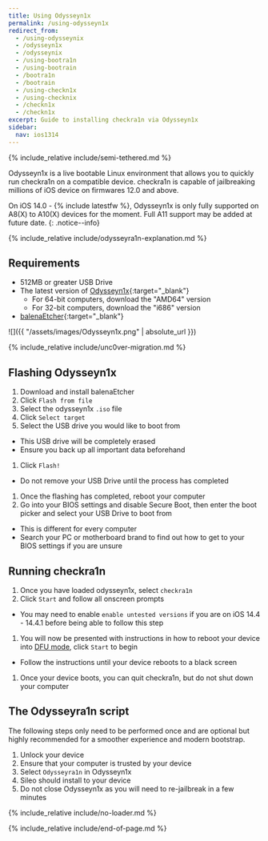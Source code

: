 ```yaml
---
title: Using Odysseyn1x
permalink: /using-odysseyn1x
redirect_from:
  - /using-odysseynix
  - /odysseyn1x
  - /odysseynix
  - /using-bootra1n
  - /using-bootrain
  - /bootra1n
  - /bootrain
  - /using-checkn1x
  - /using-checknix
  - /checkn1x
  - /checkn1x
excerpt: Guide to installing checkra1n via Odysseyn1x
sidebar:
  nav: ios1314
---
```


{% include_relative include/semi-tethered.md %}

Odysseyn1x is a live bootable Linux environment that allows you to quickly run checkra1n on a compatible device. checkra1n is capable of jailbreaking millions of iOS device on firmwares 12.0 and above.

On iOS 14.0 - {% include latestfw %}, Odysseyn1x is only fully supported on A8(X) to A10(X) devices for the moment. Full A11 support may be added at future date.
{: .notice--info}

{% include_relative include/odysseyra1n-explanation.md %}

## Requirements

- 512MB or greater USB Drive
- The latest version of [Odysseyn1x](https://github.com/raspberryenvoie/odysseyn1x/releases){:target="_blank"}
    - For 64-bit computers, download the "AMD64" version
    - For 32-bit computers, download the "i686" version
- [balenaEtcher](https://www.balena.io/etcher/){:target="_blank"}

![]({{ "/assets/images/Odysseyn1x.png" | absolute_url }})

{% include_relative include/unc0ver-migration.md %}

## Flashing Odysseyn1x

1. Download and install balenaEtcher
1. Click `Flash from file`
1. Select the odysseyn1x `.iso` file
1. Click `Select target`
1. Select the USB drive you would like to boot from
  - This USB drive will be completely erased
  - Ensure you back up all important data beforehand
1. Click `Flash!`
  - Do not remove your USB Drive until the process has completed
1. Once the flashing has completed, reboot your computer
1. Go into your BIOS settings and disable Secure Boot, then enter the boot picker and select your USB Drive to boot from
  - This is different for every computer
  - Search your PC or motherboard brand to find out how to get to your BIOS settings if you are unsure

## Running checkra1n

1. Once you have loaded odysseyn1x, select `checkra1n`
1. Click `Start` and follow all onscreen prompts
  - You may need to enable `enable untested versions` if you are on iOS 14.4 - 14.4.1 before being able to follow this step
1. You will now be presented with instructions in how to reboot your device into [DFU mode](faq#dfu_mode), click `Start` to begin
  - Follow the instructions until your device reboots to a black screen
1. Once your device boots, you can quit checkra1n, but do not shut down your computer

## The Odysseyra1n script

The following steps only need to be performed once and are optional but highly recommended for a smoother experience and modern bootstrap.

1. Unlock your device
1. Ensure that your computer is trusted by your device
1. Select `Odysseyra1n` in Odysseyn1x
1. Sileo should install to your device
1. Do not close Odysseyn1x as you will need to re-jailbreak in a few minutes

{% include_relative include/no-loader.md %}

{% include_relative include/end-of-page.md %}
